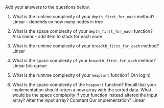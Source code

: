 Add your answers to the questions below.

1. What is the runtime complexity of your `depth_first_for_each` method?
Linear - depends on how many nodes in tree

2. What is the space complexity of your `depth_first_for_each` function?
Also linear - add item to stack for each node
3. What is the runtime complexity of your `breadth_first_for_each` method?
Linear
4. What is the space complexity of your `breadth_first_for_each` method?
Linear b/c queue
5. What is the runtime complexity of your `heapsort` function?
O(n log n)
6. What is the space complexity of the `heapsort` function? Recall that your implementation should return a new array with the sorted data. What would be the space complexity if your function instead altered the input array?
Alter the input array? Constant
Our implementation? Linear